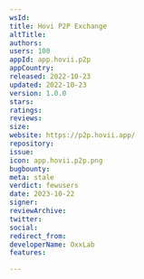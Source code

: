 ```yaml
---
wsId: 
title: Hovi P2P Exchange
altTitle: 
authors: 
users: 100
appId: app.hovii.p2p
appCountry: 
released: 2022-10-23
updated: 2022-10-23
version: 1.0.0
stars: 
ratings: 
reviews: 
size: 
website: https://p2p.hovii.app/
repository: 
issue: 
icon: app.hovii.p2p.png
bugbounty: 
meta: stale
verdict: fewusers
date: 2023-10-22
signer: 
reviewArchive: 
twitter: 
social: 
redirect_from: 
developerName: OxxLab
features: 

---
```


